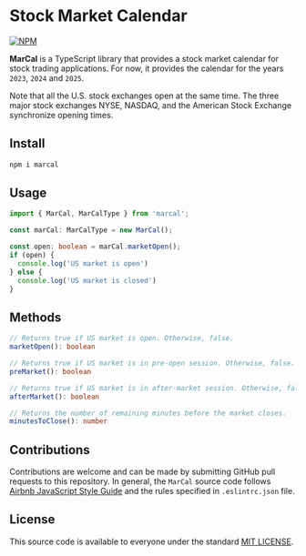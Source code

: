 # Stock Market Calendar

[![NPM](https://nodei.co/npm/marcal.png?mini=true)](https://www.npmjs.com/package/marcal)

**MarCal** is a TypeScript library that provides a stock market calendar for stock trading applications.
For now, it provides the calendar for the years `2023`, `2024` and `2025`.

Note that all the U.S. stock exchanges open at the same time. The three major stock exchanges NYSE, NASDAQ,
and the American Stock Exchange synchronize opening times.


## Install
```bash
npm i marcal
```

## Usage
```typescript
import { MarCal, MarCalType } from 'marcal';

const marCal: MarCalType = new MarCal();

const open: boolean = marCal.marketOpen();
if (open) {
  console.log('US market is open')
} else {
  console.log('US market is closed')
}
```

## Methods
```typescript
// Returns true if US market is open. Otherwise, false.
marketOpen(): boolean

// Returns true if US market is in pre-open session. Otherwise, false.
preMarket(): boolean

// Returns true if US market is in after-market session. Otherwise, false.
afterMarket(): boolean

// Returns the number of remaining minutes before the market closes.
minutesToClose(): number
```

## Contributions
Contributions are welcome and can be made by submitting GitHub pull requests
to this repository. In general, the `MarCal` source code follows
[Airbnb JavaScript Style Guide](https://github.com/airbnb/javascript) and the
rules specified in `.eslintrc.json` file.


## License
This source code is available to everyone under the standard
[MIT LICENSE](https://github.com/baloian/marcal/blob/master/LICENSE).

